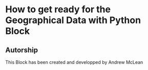 # How to get ready for the Geographical Data with Python Block

## Autorship
This Block has been created and developped by Andrew McLean 
